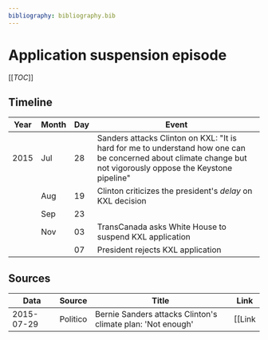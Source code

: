 ```yaml
---
bibliography: bibliography.bib
---
```


# Application suspension episode

[[_TOC_]]

## Timeline

Year | Month | Day  | Event
---  | ---   | ---  | ---
2015 | Jul   | 28   | Sanders attacks Clinton on KXL: "It is hard for me to understand how one can be concerned about climate change but not vigorously oppose the Keystone pipeline"
</br>| Aug   | 19   | Clinton criticizes the president's _delay_ on KXL decision
</br>| Sep   | 23   |
</br>| Nov   | 03   | TransCanada asks White House to suspend KXL application
</br>|       | 07   | President rejects KXL application

## Sources

Data        | Source            | Title                                                         | Link
---         | ---               | ---                                                           | ---
2015-07-29  | Politico          | Bernie Sanders attacks Clinton's climate plan: 'Not enough'   | [[Link|https://www.politico.com/story/2015/07/bernie-sanders-attacks-clintons-climate-plan-not-enough-120738]]


